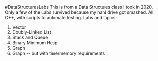 #DataStructuresLabs
This is from a Data Structures class I took in 2020. 
Only a few of the Labs survived because my hard drive got smashed.
All C++, with scripts to automate testing.
Labs and topics:
1. Vector
2. Doubly-Linked List
3. Stack and Queue
7. Binary Minimum Heap
10. Graph
11. Graph -- but with time/memory requirements
